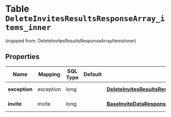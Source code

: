 
# Table `DeleteInvitesResultsResponseArray_items_inner`
(mapped from: DeleteInvitesResultsResponseArrayItemsInner)

## Properties
Name | Mapping | SQL Type | Default | Type | Description | Notes
---- | ------- | -------- | ------- | ---- | ----------- | -----
**exception** | exception | long |  | [**DeleteInvitesResultsResponseArrayItemsInnerException**](DeleteInvitesResultsResponseArrayItemsInnerException.md) |  |  [optional] [foreignkey]
**invite** | invite | long |  | [**BaseInviteDataResponse**](BaseInviteDataResponse.md) |  |  [optional] [foreignkey]




